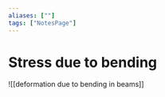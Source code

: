 ```yaml
---
aliases: [""]
tags: ["NotesPage"]
---
```


# Stress due to bending

![[deformation due to bending in beams]]
